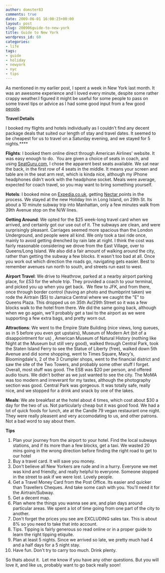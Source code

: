```yaml
---
author: domster83
comments: true
date: 2009-06-01 16:00:23+00:00
layout: post
slug: 200906guide-to-new-york
title: Guide to New York
wordpress_id: 60
categories:
- life
tags:
- guide
- holiday
- newyork
- nyc
- tips
---
```


As mentioned in my earlier post, I spent a week in New York last month. It was an awesome experience and I loved every minute, despite some rather crappy weather.I figured it might be useful for some people to pass on some travel tips or advice as I had some good input from a few good [people](http://twitter.com/povester).




**Travel Details**




I booked my flights and hotels individually as I couldn't find any decent package deals that suited our length of stay and travel dates. It seemed to be cheapest for us to travel on a Saturday evening, and we stayed for 5 nights.****




**Flights**: I booked them online direct through American Airlines' website. It was easy enough to do.  You are given a choice of seats in coach, and using [SeatGuru.com](http://www.seatguru.com), I chose the apparent best seats available. We sat near the back, in the first row of 4 seats in the middle. It means your screen and table are in the seat arm rest, which is kinda nice, although my iPhone headphones didn't work with the headphone socket. Meals were average, expected for coach travel, so you may want to bring something yourself.




**Hotels**: I booked mine on [Expedia.co.uk](http://Expedia.co.uk), getting [Nectar ](http://www.nectar.com)points in the process. We stayed at the new Holiday Inn in Long Island, on 29th St. Its about a 10 minute subway trip into Manhattan, only a few minutes walk from 39th Avenue stop on the N/W lines.




**Getting Around**: We opted for the $25 week-long travel card when we arrived, and certainly got our use out of it. The subways are clean, and were surprisingly pleasant. Carriages seemed more spacious than the London Underground, and people were all kind. We only took a taxi ride once, mainly to avoid getting drenched by rain late at night. I think the cost was fairly reasonable considering we drove from the East Village, over to Queens/Long Island.
We also did a fair amount of walking around the city, rather than getting the subway a few blocks. It wasn't too bad at all. Once you work out which direction the roads go, navigating gets easier. Best to remember avenues run north to south, and streets run east to west.




**Airport Travel**: We drive to Heathrow, parked at a nearby airport parking place, for £53 for the whole trip. They provided a coach to your terminal, and picked you up when you get back.  We flew to JFK, and from there, once through border control (having an photo and thumbprint taken) we rode the Airtrain ($5) to Jamaica Central where we caught the "E" to Queens Plaza. This dropped us on 35th Av/29th Street so it was a few blocks walk to the hotel from there. We did the same going back, although when we go again, we'll probably get a taxi to the airport as we were supporting a few extra bags, and pretty worn out.




**Attractions**: We went to the Empire State Building (nice views, long queues, as in 5 before you even got upstairs), Museum of Modern Art (bit of a disappointment for us) , American Museum of Natural History (nothing like Night at the Museum but still very good), walked through Central Park, took the Staten Island Ferry to see the Statue of Liberty (free), walked down 5th Avenue and did some shopping, went to Times Square, Macy's, Bloomingdale's, 2 of the 3 Crumpler shops, went to the financial district and saw the site of the Two Towers, and probably some other stuff I forget. Overall, most stuff was good. The ESB was $20 per person, and offered audio tours. We didn't bother as we just wanted to see the city. The MoMA was too modern and irreverant for my tastes, although the photography section was good. Central Park was gorgeous. It was totally safe, really nice, and we stopped for a drink and snack by one of the lakes.




**Meals**: We ate breakfast at the hotel about 4 times, which cost about $30 a day for the two of us. Not particularly cheap but it was good food. We had a lot of quick foods for lunch, ate at the Candle 79 vegan restaurant one night. They were really pleasent and very accomodating to us, and other patrons. Not a bad word to say about them.




**Tips**




1. Plan your journey from the airport to your hotel. Find the local subways stations, and if its more than a few blocks, get a taxi. We wasted 20 mins going in the wrong direction before finding the right road to get to our hotel
2. Buy a travel card. It will save you money.
3. Don't believe all New Yorkers are rude and in a hurry. Everyone we met was kind and friendly, and really helpful to everyone. Someone stopped in the street to ask if we were lost. Lovely people.
4. Get a Travel Money Card from the Post Office. Its easier and quicker than Travellers Cheques. And take some cash with you. You'll need it for the Airtrain/Subway.
5. Get a decent map.
6. Plan where the things you wanna see are, and plan days around particular areas. We spent a lot of time going from one part of the city to another.
7. Don't forget the prices you see are EXCLUDING sales tax. This is about 8% so you need to take that into account.
8. Tips. Tipping is fairly generous so read online or in a proper guide to learn the right tipping etiquite.
9. Plan at least 5 nights. Since we arrived so late, we pretty much had 4 and a half days for a 5 night stay.
10. Have fun. Don't try to carry too much. Drink plenty.




So thats about it.  Let me know if you have any other questions. But you will love it, and like us, probably want to go back really soon!
